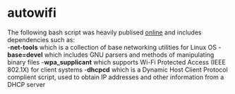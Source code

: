 # autowifi
The following bash script was heavily publised [online](http://ict.siit.tu.ac.th/help/iw) and includes dependencies such as:  
-**net-tools** which is a collection of base networking utilities for Linux OS
-**base=devel** which includes GNU parsers and methods of manipulating binary files
-**wpa_supplicant** which supports Wi-Fi Protected Access (IEEE 802.1X) for client systems
-**dhcpcd** which is a Dynamic Host Client Protocol complient script, used to obtain IP addresses and other information from a DHCP server
